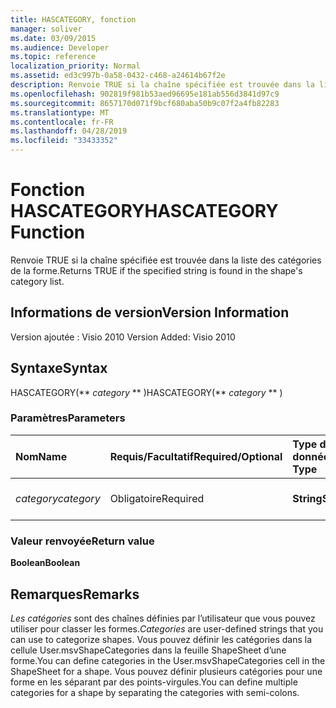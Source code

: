 ```yaml
---
title: HASCATEGORY, fonction
manager: soliver
ms.date: 03/09/2015
ms.audience: Developer
ms.topic: reference
localization_priority: Normal
ms.assetid: ed3c997b-0a58-0432-c468-a24614b67f2e
description: Renvoie TRUE si la chaîne spécifiée est trouvée dans la liste des catégories de la forme.
ms.openlocfilehash: 902819f981b53aed96695e181ab556d3841d97c9
ms.sourcegitcommit: 8657170d071f9bcf680aba50b9c07f2a4fb82283
ms.translationtype: MT
ms.contentlocale: fr-FR
ms.lasthandoff: 04/28/2019
ms.locfileid: "33433352"
---
```

# <a name="hascategory-function"></a><span data-ttu-id="d6020-103">Fonction HASCATEGORY</span><span class="sxs-lookup"><span data-stu-id="d6020-103">HASCATEGORY Function</span></span>

<span data-ttu-id="d6020-104">Renvoie TRUE si la chaîne spécifiée est trouvée dans la liste des catégories de la forme.</span><span class="sxs-lookup"><span data-stu-id="d6020-104">Returns TRUE if the specified string is found in the shape's category list.</span></span>
  
## <a name="version-information"></a><span data-ttu-id="d6020-105">Informations de version</span><span class="sxs-lookup"><span data-stu-id="d6020-105">Version Information</span></span>

<span data-ttu-id="d6020-106">Version ajoutée : Visio 2010
</span><span class="sxs-lookup"><span data-stu-id="d6020-106">Version Added: Visio 2010</span></span> 
  
## <a name="syntax"></a><span data-ttu-id="d6020-107">Syntaxe</span><span class="sxs-lookup"><span data-stu-id="d6020-107">Syntax</span></span>

<span data-ttu-id="d6020-108">HASCATEGORY(\*\* *category* \*\* )</span><span class="sxs-lookup"><span data-stu-id="d6020-108">HASCATEGORY(\*\* *category* \*\* )</span></span> 
  
### <a name="parameters"></a><span data-ttu-id="d6020-109">Paramètres</span><span class="sxs-lookup"><span data-stu-id="d6020-109">Parameters</span></span>

|<span data-ttu-id="d6020-110">**Nom**</span><span class="sxs-lookup"><span data-stu-id="d6020-110">**Name**</span></span>|<span data-ttu-id="d6020-111">**Requis/Facultatif**</span><span class="sxs-lookup"><span data-stu-id="d6020-111">**Required/Optional**</span></span>|<span data-ttu-id="d6020-112">**Type de données**</span><span class="sxs-lookup"><span data-stu-id="d6020-112">**Data Type**</span></span>|<span data-ttu-id="d6020-113">**Description**</span><span class="sxs-lookup"><span data-stu-id="d6020-113">**Description**</span></span>|
|:-----|:-----|:-----|:-----|
| <span data-ttu-id="d6020-114">_category_</span><span class="sxs-lookup"><span data-stu-id="d6020-114">_category_</span></span> <br/> |<span data-ttu-id="d6020-115">Obligatoire</span><span class="sxs-lookup"><span data-stu-id="d6020-115">Required</span></span>  <br/> |<span data-ttu-id="d6020-116">**String**</span><span class="sxs-lookup"><span data-stu-id="d6020-116">**String**</span></span> <br/> |<span data-ttu-id="d6020-117">Catégorie à rechercher.</span><span class="sxs-lookup"><span data-stu-id="d6020-117">The category to search for.</span></span>  <br/> |
   
### <a name="return-value"></a><span data-ttu-id="d6020-118">Valeur renvoyée</span><span class="sxs-lookup"><span data-stu-id="d6020-118">Return value</span></span>

 <span data-ttu-id="d6020-119">**Boolean**</span><span class="sxs-lookup"><span data-stu-id="d6020-119">**Boolean**</span></span>
  
## <a name="remarks"></a><span data-ttu-id="d6020-120">Remarques</span><span class="sxs-lookup"><span data-stu-id="d6020-120">Remarks</span></span>

 <span data-ttu-id="d6020-121">*Les catégories*  sont des chaînes définies par l’utilisateur que vous pouvez utiliser pour classer les formes.</span><span class="sxs-lookup"><span data-stu-id="d6020-121">*Categories*  are user-defined strings that you can use to categorize shapes.</span></span> <span data-ttu-id="d6020-122">Vous pouvez définir les catégories dans la cellule User.msvShapeCategories dans la feuille ShapeSheet d’une forme.</span><span class="sxs-lookup"><span data-stu-id="d6020-122">You can define categories in the User.msvShapeCategories cell in the ShapeSheet for a shape.</span></span> <span data-ttu-id="d6020-123">Vous pouvez définir plusieurs catégories pour une forme en les séparant par des points-virgules.</span><span class="sxs-lookup"><span data-stu-id="d6020-123">You can define multiple categories for a shape by separating the categories with semi-colons.</span></span> 
  


